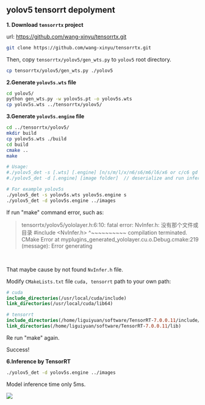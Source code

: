 ## yolov5 tensorrt depolyment



**1. Download `tensorrtx` project**

url: https://github.com/wang-xinyu/tensorrtx.git

```bash
git clone https://github.com/wang-xinyu/tensorrtx.git
```

Then, copy `tensorrtx/yolov5/gen_wts.py` to `yolov5` root directory.

```bash
cp tensorrtx/yolov5/gen_wts.py ./yolov5
```



**2.Generate `yolov5s.wts` file**

```bash
cd yolov5/
python gen_wts.py -w yolov5s.pt -o yolov5s.wts
cp yolov5s.wts ../tensorrtx/yolov5/
```



**3.Generate `yolov5s.engine` file**

```bash
cd ../tensorrtx/yolov5/
mkdir build
cp yolov5s.wts ./build
cd build
cmake ..
make

# Usage:
#./yolov5_det -s [.wts] [.engine] [n/s/m/l/x/n6/s6/m6/l6/x6 or c/c6 gd gw]  // serialize model to plan file
#./yolov5_det -d [.engine] [image folder]  // deserialize and run inference, the images in [image folder] will be processed.

# For example yolov5s
./yolov5_det -s yolov5s.wts yolov5s.engine s
./yolov5_det -d yolov5s.engine ../images
```



If run "make" command error, such as:

> tensorrtx/yolov5/yololayer.h:6:10: fatal error: NvInfer.h: 没有那个文件或目录
>  #include <NvInfer.h>
>           ^~~~~~~~~~~
> compilation terminated.
> CMake Error at myplugins_generated_yololayer.cu.o.Debug.cmake:219 (message):
>   Error generating

​		

That maybe cause by not found  `NvInfer.h` file.

Modify `CMakeLists.txt` file `cuda, tensorrt` path to your own path:

```cmake
# cuda
include_directories(/usr/local/cuda/include)
link_directories(/usr/local/cuda/lib64)

# tensorrt
include_directories(/home/liguiyuan/software/TensorRT-7.0.0.11/include/)
link_directories(/home/liguiyuan/software/TensorRT-7.0.0.11/lib)
```

Re run "make" again.

Success!



**6.Inference by TensorRT** 

```bash
./yolov5_det -d yolov5s.engine ../images
```

Model inference time only 5ms.



<img src="https://github.com/liguiyuan/yolov5-depoly/tree/main/depoly/tensorrt/images/_bus.jpg"/>

